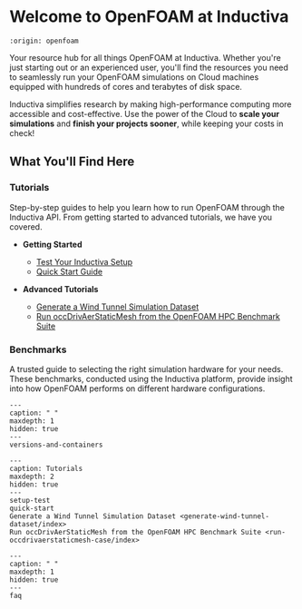 # Welcome to OpenFOAM at Inductiva 

```{banner}
:origin: openfoam
```

Your resource hub for all things OpenFOAM at Inductiva. Whether you're just starting out or an experienced user, you'll find the resources you need to seamlessly run your OpenFOAM simulations on Cloud machines equipped with hundreds of cores and terabytes of disk space.

Inductiva simplifies research by making high-performance computing more accessible and cost-effective. Use the power of the Cloud to **scale your simulations** and **finish your projects sooner**, while keeping your costs in check! 

## What You'll Find Here

### Tutorials
Step-by-step guides to help you learn how to run OpenFOAM through the Inductiva API. From getting started to advanced tutorials, we have you covered.

* **Getting Started**
    - [Test Your Inductiva Setup](https://inductiva.ai/guides/openfoam/setup-test)
    - [Quick Start Guide](https://inductiva.ai/guides/openfoam/quick-start)

* **Advanced Tutorials**
    - [Generate a Wind Tunnel Simulation Dataset](https://inductiva.ai/guides/openfoam/generate-wind-tunnel-dataset/index)
    - [Run occDrivAerStaticMesh from the OpenFOAM HPC Benchmark Suite](https://inductiva.ai/guides/openfoam/run-occdrivaerstaticmesh-case/index)

### Benchmarks
A trusted guide to selecting the right simulation hardware for your needs. These benchmarks, conducted using the Inductiva platform, provide insight into how OpenFOAM performs on different hardware configurations.

```{toctree}
---
caption: " "
maxdepth: 1
hidden: true
---
versions-and-containers
```

```{toctree}
---
caption: Tutorials
maxdepth: 2
hidden: true
---
setup-test
quick-start
Generate a Wind Tunnel Simulation Dataset <generate-wind-tunnel-dataset/index>
Run occDrivAerStaticMesh from the OpenFOAM HPC Benchmark Suite <run-occdrivaerstaticmesh-case/index>
```

```{toctree}
---
caption: " "
maxdepth: 1
hidden: true
---
faq
```


